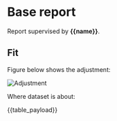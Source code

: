 # Base report

Report supervised by **{{name}}**.

## Fit

Figure below shows the adjustment:

![Adjustment]({{fit_payload}})



Where dataset is about:

{{table_payload}}
